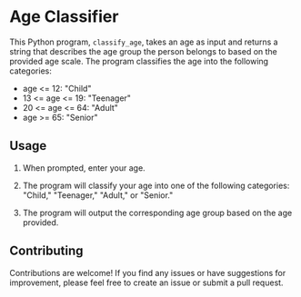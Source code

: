 # Age Classifier

This Python program, `classify_age`, takes an age as input and returns a string that describes the age group the person belongs to based on the provided age scale. 
The program classifies the age into the following categories:

- age <= 12: "Child"
- 13 <= age <= 19: "Teenager"
- 20 <= age <= 64: "Adult"
- age >= 65: "Senior"


## Usage

1. When prompted, enter your age.

2. The program will classify your age into one of the following categories: "Child," "Teenager," "Adult," or "Senior."

3. The program will output the corresponding age group based on the age provided.

## Contributing

Contributions are welcome! If you find any issues or have suggestions for improvement, please feel free to create an issue or submit a pull request.
